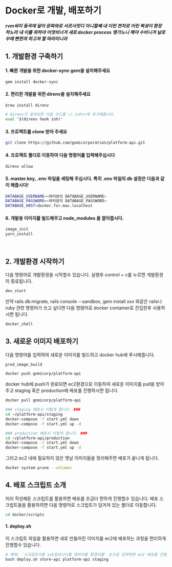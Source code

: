 # Docker로 개발, 배포하기

***rvm싸미 듕귁에 달아 문짜와로 서르사맛디 아니할쎼
내 이런 젼차로 어린 뷕셩이 환장 하노라
내 이를 위하야 어엿비너겨 새로 docker process 맹가노니
해야 수비니겨 날로 쑤매 뻔한킈 하고져 할 따라미니라***

## 1. 개발환경 구축하기
#### 1. 빠른 개발을 위한 docker-sync gem을 설치해주세요
```bash
gem install docker-sync
```

#### 2. 편리한 개발을 위한 direnv을 설치해주세요
```bash
brew install direnv

# direnv가 설치되면 다음 코드를 ~/.zshrc에 추가해줍니다.
eval "$(direnv hook zsh)"
```

#### 3. 프로젝트를 clone 받아 주세요
```bash
git clone https://github.com/gomicorporation/platform-api.git
```

#### 4. 프로젝트 폴더로 이동하여 다음 명령어를 입력해주십시다
```bash
direnv allow
```

#### 5. master.key, .env 파일을 세팅해 주십시다. 특히 .env 파일의 db 설정은 다음과 같이 해줍시다!
```bash
DATABASE_USERNAME=<여러분의 DATABASE_USERNAME>
DATABASE_PASSWORD=<여러분의 DATABASE_PASSWORD>
DATABASE_HOST=docker.for.mac.localhost
```

#### 6. 개발용 이미지를 빌드해주고 node_modules 을 깔아줍시다.
```bash
image_init
yarn_install
```
<br/>

## 2. 개발환경 시작하기
다음 명령어로 개발환경을 시작할수 있습니다. 실행후 control + c를 누르면 개발환경이 종료됩니다.
```bash
dev_start
```

만약 rails db:migrate, rails console --sandbox, gem install xxx 와같은 rails나 ruby
관련 명령어가 쓰고 싶다면 다음 명령어로 docker container로 진입한후 사용하시면 됩니다.
```bash
docker_shell
```

## 3. 새로운 이미지 배포하기 
다음 명령어를 입력하여 새로운 이미지를 빌드하고 docker hub에 푸시해줍니다.
```bash
prod_image_build

docker push gomicorp/platform-api
```

docker hub에 push가 완료되면 ec2환경으로 이동하여 새로운 이미지를 pull을 받아주고 
staging 혹은 production에 배포를 진행하시면 됩니다.
```bash
docker pull gomicorp/platform-api

### staging 배포시 이렇게 합니다. ###
cd ~/platform-api/staging 
docker-compose -f start.yml down 
docker-compose -f start.yml up -d

### production 배포시 이렇게 합니다. ###
cd ~/platform-api/production
docker-compose -f start.yml down 
docker-compose -f start.yml up -d
```

그리고 ec2 내에 필요하지 않은 옛날 이미지들을 정리해주면 배포가 끝나게 됩니다.
```bash
docker system prune --volumes
```

## 4. 배포 스크립트 소개
미리 작성해둔 스크립트를 활용하면 배포를 조금더 편하게 진행할수 있습니다.
 배포 스크립트들을 활용하려면 다음 명령어로 스크립트가 담겨져 있는 폴더로 이동합니다.
```bash
cd docker/scripts
```

#### 1. deploy.sh
이 스크립트 파일을 활용하면 새로 만들어진 이미지를 ec2에 배포하는 과정을 편리하게 진행할수 있습니다.
```bash
# 예제: '스크립트이름 ssh접속시이름 앱의이름 환경이름' 순으로 입력하면 ec2 배포를 진행합니다.
bash deploy.sh store-api platform-api staging
```
